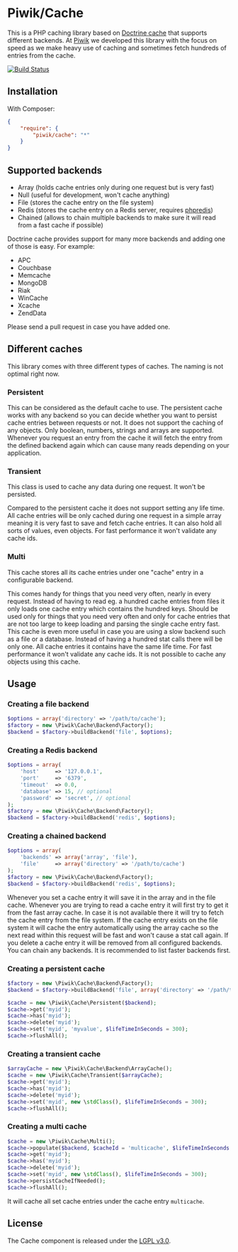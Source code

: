 # Piwik/Cache

This is a PHP caching library based on [Doctrine cache](https://github.com/doctrine/cache) that supports different backends. 
At [Piwik](http://piwik.org) we developed this library with the focus on speed as we make heavy use of caching and 
sometimes fetch hundreds of entries from the cache.

[![Build Status](https://travis-ci.org/piwik/component-cache.svg?branch=master)](https://travis-ci.org/piwik/component-cache)

## Installation

With Composer:

```json
{
    "require": {
        "piwik/cache": "*"
    }
}
```

## Supported backends
* Array (holds cache entries only during one request but is very fast)
* Null (useful for development, won't cache anything)
* File (stores the cache entry on the file system)
* Redis (stores the cache entry on a Redis server, requires [phpredis](https://github.com/nicolasff/phpredis))
* Chained (allows to chain multiple backends to make sure it will read from a fast cache if possible)

Doctrine cache provides support for many more backends and adding one of those is easy. For example:
* APC
* Couchbase
* Memcache
* MongoDB
* Riak
* WinCache
* Xcache
* ZendData

Please send a pull request in case you have added one. 

## Different caches

This library comes with three different types of caches. The naming is not optimal right now.

### Persistent

This can be considered as the default cache to use. The persistent cache works with any backend so you can decide
whether you want to persist cache entries between requests or not. It does not support the caching of any objects. 
Only boolean, numbers, strings and arrays are supported. Whenever you request an entry from the cache it will fetch the 
entry from the defined backend again which can cause many reads depending on your application.

### Transient

This class is used to cache any data during one request. It won't be persisted.

Compared to the persistent cache it does not support setting any life time. All cache entries will be only cached during 
one request in a simple array meaning it is very fast to save and fetch cache entries. It can also hold all sorts of 
values, even objects. For fast performance it won't validate any cache ids.

### Multi

This cache stores all its cache entries under one "cache" entry in a configurable backend.

This comes handy for things that you need very often, nearly in every request. Instead of having to read eg.
a hundred cache entries from files it only loads one cache entry which contains the hundred keys. Should be used only 
for things that you need very often and only for cache entries that are not too large to keep loading and parsing the 
single cache entry fast. This cache is even more useful in case you are using a slow backend such as a file or a database.
 Instead of having a hundred stat calls there will be only one. All cache entries it contains have the same life time. 
 For fast performance it won't validate any cache ids. It is not possible to cache any objects using this cache.

## Usage

### Creating a file backend

```php
$options = array('directory' => '/path/to/cache');
$factory = new \Piwik\Cache\Backend\Factory();
$backend = $factory->buildBackend('file', $options);
```

### Creating a Redis backend

```php
$options = array(
    'host'     => '127.0.0.1',
    'port'     => '6379',
    'timeout'  => 0.0,
    'database' => 15, // optional
    'password' => 'secret', // optional
);
$factory = new \Piwik\Cache\Backend\Factory();
$backend = $factory->buildBackend('redis', $options);
```

### Creating a chained backend

```php
$options = array(
    'backends' => array('array', 'file'),
    'file'     => array('directory' => '/path/to/cache')
);
$factory = new \Piwik\Cache\Backend\Factory();
$backend = $factory->buildBackend('redis', $options);
```

Whenever you set a cache entry it will save it in the array and in the file cache. Whenever you are trying to read a cache
entry it will first try to get it from the fast array cache. In case it is not available there it will try to fetch
the cache entry from the file system. If the cache entry exists on the file system it will cache the entry automatically
using the array cache so the next read within this request will be fast and won't cause a stat call again. If you delete
 a cache entry it will be removed from all configured backends. You can chain any backends. It is recommended to list 
 faster backends first.

### Creating a persistent cache

```php
$factory = new \Piwik\Cache\Backend\Factory();
$backend = $factory->buildBackend('file', array('directory' => '/path/to/cache'));

$cache = new \Piwik\Cache\Persistent($backend);
$cache->get('myid');
$cache->has('myid');
$cache->delete('myid');
$cache->set('myid', 'myvalue', $lifeTimeInSeconds = 300);
$cache->flushAll();
```

### Creating a transient cache

```php
$arrayCache = new \Piwik\Cache\Backend\ArrayCache();
$cache = new \Piwik\Cache\Transient($arrayCache);
$cache->get('myid');
$cache->has('myid');
$cache->delete('myid');
$cache->set('myid', new \stdClass(), $lifeTimeInSeconds = 300);
$cache->flushAll();
```

### Creating a multi cache

```php
$cache = new \Piwik\Cache\Multi();
$cache->populate($backend, $cacheId = 'multicache', $lifeTimeInSeconds = 300);
$cache->get('myid');
$cache->has('myid');
$cache->delete('myid');
$cache->set('myid', new \stdClass(), $lifeTimeInSeconds = 300);
$cache->persistCacheIfNeeded();
$cache->flushAll();
```

It will cache all set cache entries under the cache entry `multicache`.

## License

The Cache component is released under the [LGPL v3.0](http://choosealicense.com/licenses/lgpl-3.0/).
